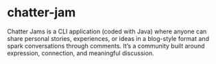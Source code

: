 # chatter-jam
Chatter Jams is a CLI application (coded with Java) where anyone can share personal stories, experiences, or ideas in a blog-style format and spark conversations through comments. It’s a community built around expression, connection, and meaningful discussion.
